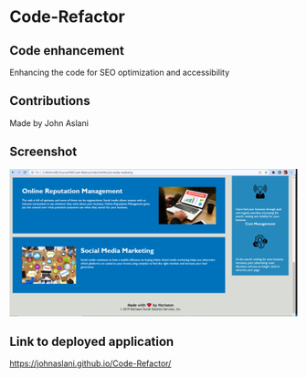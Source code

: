 # Code-Refactor

## Code enhancement

Enhancing the code for SEO optimization and accessibility

## Contributions

Made by John Aslani

## Screenshot

![Screenshot](./asset/images/Screenshot.PNG)

## Link to deployed application

https://johnaslani.github.io/Code-Refactor/


